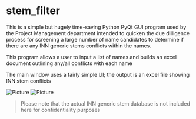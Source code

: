 # stem_filter

This is a simple but hugely time-saving Python PyQt GUI program used by the Project Management department intended to quicken the due dilligence process for screening a large number of name candidates to determine if there are any INN generic stems conflicts within the names.

This program allows a user to input a list of names and builds an excel document outlining any/all conflicts with each name

The main window uses a fairly simple UI; the output is an excel file showing INN stem conflicts

![Picture](http://i.imgur.com/W2lk47m.png?3)  ![Picture](http://i.imgur.com/qS2zdJP.png?1)



> Please note that the actual INN generic stem database is not included here for confidentiality purposes

